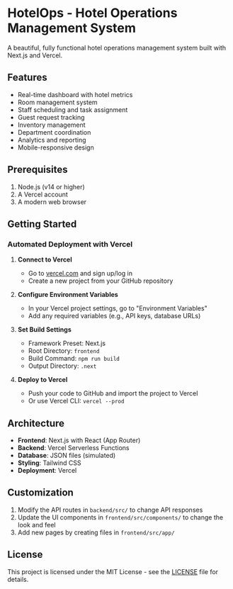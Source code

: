 # HotelOps - Hotel Operations Management System

A beautiful, fully functional hotel operations management system built with Next.js and Vercel.

## Features

- Real-time dashboard with hotel metrics
- Room management system
- Staff scheduling and task assignment
- Guest request tracking
- Inventory management
- Department coordination
- Analytics and reporting
- Mobile-responsive design

## Prerequisites

1. Node.js (v14 or higher)
2. A Vercel account
3. A modern web browser

## Getting Started

### Automated Deployment with Vercel

1. **Connect to Vercel**
   - Go to [vercel.com](https://vercel.com) and sign up/log in
   - Create a new project from your GitHub repository

2. **Configure Environment Variables**
   - In your Vercel project settings, go to "Environment Variables"
   - Add any required variables (e.g., API keys, database URLs)

3. **Set Build Settings**
   - Framework Preset: Next.js
   - Root Directory: `frontend`
   - Build Command: `npm run build`
   - Output Directory: `.next`

4. **Deploy to Vercel**
   - Push your code to GitHub and import the project to Vercel
   - Or use Vercel CLI: `vercel --prod`

## Architecture

- **Frontend**: Next.js with React (App Router)
- **Backend**: Vercel Serverless Functions
- **Database**: JSON files (simulated)
- **Styling**: Tailwind CSS
- **Deployment**: Vercel

## Customization

1. Modify the API routes in `backend/src/` to change API responses
2. Update the UI components in `frontend/src/components/` to change the look and feel
3. Add new pages by creating files in `frontend/src/app/`

## License

This project is licensed under the MIT License - see the [LICENSE](LICENSE) file for details.